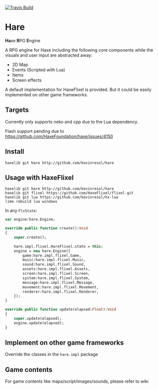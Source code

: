 [![Travis Build](https://travis-ci.org/kevinresol/hare.svg?branch=develop)](https://travis-ci.org/kevinresol/hare)

# Hare

**Ha**xe **R**PG **E**ngine

A RPG engine for Haxe including the following core components while the visuals and user input are abstracted away:

- 2D Map
- Events (Scripted with Lua)
- Items
- Screen effects



A default implementation for HaxeFlixel is provided. 
But it could be easily implemented on other game frameworks.

## Targets

Currently only supports neko and cpp due to the Lua dependency.

Flash support pending due to https://github.com/HaxeFoundation/haxe/issues/4150

## Install

```
haxelib git hare http://github.com/kevinresol/hare
```

## Usage with HaxeFlixel

```
haxelib git hare http://github.com/kevinresol/hare
haxelib git flixel https://github.com/HaxeFlixel/flixel.git
haxelib git lua https://github.com/kevinresol/hx-lua
lime rebuild lua windows
```

In any `FlxState`:

```haxe
var engine:hare.Engine;

override public function create():Void
{
	super.create();
	
	hare.impl.flixel.HareFlixel.state = this;
	engine = new hare.Engine({
		game:hare.impl.flixel.Game,
		music:hare.impl.flixel.Music,
		sound:hare.impl.flixel.Sound,
		assets:hare.impl.flixel.Assets,
		screen:hare.impl.flixel.Screen,
		system:hare.impl.flixel.System,
		message:hare.impl.flixel.Message,
		movement:hare.impl.flixel.Movement,
		renderer:hare.impl.flixel.Renderer,
	});
}

override public function update(elapsed:Float):Void 
{
	super.update(elapsed);
	engine.update(elapsed);
}
```

## Implement on other game frameworks

Override the classes in the `hare.impl` package

## Game contents

For game contents like maps/script/images/sounds, please refer to wiki
